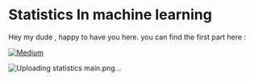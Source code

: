 # Statistics In machine learning

Hey my dude , happy to have you here.
you can find the first part here :

[![Medium](https://img.shields.io/badge/Medium-12100E?style=for-the-badge&logo=medium&logoColor=white)](https://medium.com/@danialhamedi/statistic-for-ml-dl-5b5bb9630bec)

![Uploading statistics main.png…]()

